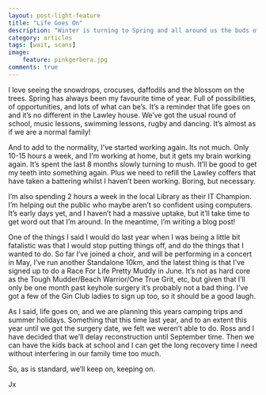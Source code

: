```yaml
---
layout: post-light-feature
title: "Life Goes On"
description: "Winter is turning to Spring and all around us the buds of new beginnings are peaking up."
category: articles
tags: [wait, scans]
image:
    feature: pinkgerbera.jpg
comments: true
---
```


I love seeing the snowdrops, crocuses, daffodils and the blossom on the trees. Spring has always been my favourite time of year.  Full of possibilities, of opportunities, and lots of what can be’s. It’s a reminder that life goes on and it’s no different in the Lawley house.  We’ve got the usual round of school, music lessons, swimming lessons, rugby and dancing.  It’s almost as if we are a normal family!

And to add to the normality, I’ve started working again.  Its not much.  Only 10-15 hours a week, and I’m working at home, but it gets my brain working again.  It’s spent the last 8 months slowly turning to mush.  It’ll be good to get my teeth into something again.  Plus we need to refill the Lawley coffers that have taken a battering whilst I haven’t been working.  Boring, but necessary.

I’m also spending 2 hours a week in the local Library as their IT Champion.  I’m helping out the public who maybe aren’t so confident using computers.  It’s early days yet, and I haven’t had a massive uptake, but it’ll take time to get word out that I’m around.  In the meantime, I’m writing a blog post!

One of the things I said I would do last year when I was being a little bit fatalistic was that I would stop putting things off, and do the things that I wanted to do.  So far I’ve joined a choir, and will be performing in a concert in May, I’ve run another Standalone 10km, and the latest thing is that I’ve signed up to do a Race For Life Pretty Muddy in June.  It’s not as hard core as the Tough Mudder/Beach Warrior/One True Grit, etc, but given that I’ll only be one month past keyhole surgery it’s probably not a bad thing.  I’ve got a few of the Gin Club ladies to sign up too, so it should be a good laugh.

As I said, life goes on, and we are planning this years camping trips and summer holidays.  Something that this time last year, and to an extent this year until we got the surgery date, we felt we weren’t able to do.  Ross and I have decided that we’ll delay reconstruction  until September time.  Then we can have the kids back at school and I can get the long recovery time I need without interfering in our family time too much.

So, as is standard, we’ll keep on, keeping on.

Jx
